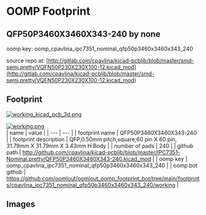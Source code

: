 # OOMP Footprint  
## QFP50P3460X3460X343-240  by none  
  
oomp key: oomp_cpavlina_ipc7351_nominal_qfp50p3460x3460x343_240  
  
source repo at: [http://gitlab.com/cpavlina/kicad-pcblib/blob/master/smd-semi.pretty/VQFN50P230X230X100-12.kicad_mod](http://gitlab.com/cpavlina/kicad-pcblib/blob/master/smd-semi.pretty/VQFN50P230X230X100-12.kicad_mod)  
## Footprint  
  
[![working_kicad_pcb_3d.png](working_kicad_pcb_3d_600.png)](working_kicad_pcb_3d.png)  
  
[![working.png](working_600.png)](working.png)  
| name | value | 
| --- | --- | 
| footprint name | QFP50P3460X3460X343-240 | 
| footprint description | QFP,0.50mm pitch,square;60 pin X 60 pin, 31.79mm X 31.79mm X 3.43mm H Body | 
| number of pads | 240 | 
| github path | http://github.com/cpavlina/kicad-pcblib/blob/master/IPC7351-Nominal.pretty/QFP50P3460X3460X343-240.kicad_mod | 
| oomp key | oomp_cpavlina_ipc7351_nominal_qfp50p3460x3460x343_240 | 
| oomp bot github | https://github.com/oomlout/oomlout_oomp_footprint_bot/tree/main/footprints/cpavlina_ipc7351_nominal_qfp50p3460x3460x343_240/working | 
## Images  
